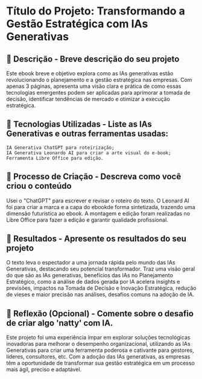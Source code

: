 # Título do Projeto: Transformando a Gestão Estratégica com IAs Generativas 

## 📒 Descrição - Breve descrição do seu projeto

Este ebook breve e objetivo explora como as IAs generativas estão revolucionando o planejamento e a gestão estratégica nas empresas. Com apenas 3 páginas, apresenta uma visão clara e prática de como essas tecnologias emergentes podem ser aplicadas para aprimorar a tomada de decisão, identificar tendências de mercado e otimizar a execução estratégica. 

## 🤖 Tecnologias Utilizadas - Liste as IAs Generativas e outras ferramentas usadas:

    IA Generativa ChatGPT para roteirização;
    IA Generativa Leonardo AI para criar a arte visual do e-book;
    Ferramenta Libre Office para edição.

## 🧐 Processo de Criação - Descreva como você criou o conteúdo

Usei o "ChatGPT" para escrever e revisar o roteiro do texto. O Leonard AI foi para criar a marca e a capa do ebookde forma sintetizada, trazendo uma dimensão futurística ao ebook. A montagem e edição foram realizadas no Libre Office para fazer a edição e garantir qualidade profissional. 

## 🚀 Resultados - Apresente os resultados do seu projeto

O texto leva o espectador a uma jornada rápida pelo mundo das IAs Generativas, destacando seu potencial transformador. Traz uma visão geral do que são as IAs generativas, benefícios das IAs no Planejamento Estratégico, como a análise de dados gerada por IA acelera insights e previsões, impactos na Tomada de Decisão e Inovação Estratégica, redução de vieses e maior precisão nas análises, desafios comuns na adoção de IA. 


## 💭 Reflexão (Opcional) - Comente sobre o desafio de criar algo 'natty' com IA.
Este projeto foi uma experiência ímpar em explorar soluções tecnológicas inovadoras para melhorar o desempenho organizacional, utilizando as IAs Generativas para criar uma ferramenta poderosa e cativante para gestores, líderes, consultores, etc. Com a adoção das IAs generativas, as empresas têm a oportunidade de transformar sua gestão estratégica em um processo mais ágil, preciso e adaptável. 
